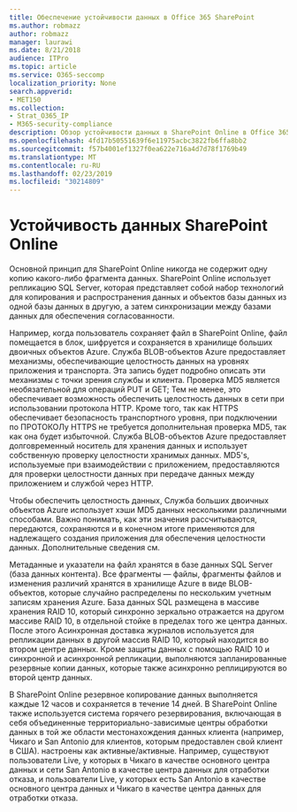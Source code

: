 ```yaml
---
title: Обеспечение устойчивости данных в Office 365 SharePoint
ms.author: robmazz
author: robmazz
manager: laurawi
ms.date: 8/21/2018
audience: ITPro
ms.topic: article
ms.service: O365-seccomp
localization_priority: None
search.appverid:
- MET150
ms.collection:
- Strat_O365_IP
- M365-security-compliance
description: Обзор устойчивости данных в SharePoint Online в Office 365.
ms.openlocfilehash: 4fd17b50551639f6e11975acbc3822fb6ffa8bb2
ms.sourcegitcommit: f57b4001ef1327f0ea622e716a4d7d78f1769b49
ms.translationtype: MT
ms.contentlocale: ru-RU
ms.lasthandoff: 02/23/2019
ms.locfileid: "30214809"
---
```

# <a name="sharepoint-online-data-resiliency"></a>Устойчивость данных SharePoint Online
Основной принцип для SharePoint Online никогда не содержит одну копию какого-либо фрагмента данных. SharePoint Online использует репликацию SQL Server, которая представляет собой набор технологий для копирования и распространения данных и объектов базы данных из одной базы данных в другую, а затем синхронизации между базами данных для обеспечения согласованности. 

Например, когда пользователь сохраняет файл в SharePoint Online, файл помещается в блок, шифруется и сохраняется в хранилище больших двоичных объектов Azure. Служба BLOB-объектов Azure предоставляет механизмы, обеспечивающие целостность данных на уровнях приложения и транспорта. Эта запись будет подробно описать эти механизмы с точки зрения службы и клиента. Проверка MD5 является необязательной для операций PUT и GET; Тем не менее, это обеспечивает возможность обеспечить целостность данных в сети при использовании протокола HTTP. Кроме того, так как HTTPS обеспечивает безопасность транспортного уровня, при подключении по ПРОТОКОЛу HTTPS не требуется дополнительная проверка MD5, так как она будет избыточной. Служба BLOB-объектов Azure предоставляет долговременный носитель для хранения данных и использует собственную проверку целостности хранимых данных. MD5's, используемые при взаимодействии с приложением, предоставляются для проверки целостности данных при передаче данных между приложением и службой через HTTP. 

Чтобы обеспечить целостность данных, Служба больших двоичных объектов Azure использует хэши MD5 данных несколькими различными способами. Важно понимать, как эти значения рассчитываются, передаются, сохраняются и в конечном итоге применяются для надлежащего создания приложения для обеспечения целостности данных. Дополнительные сведения см. [](http://blogs.msdn.com/b/windowsazurestorage/archive/2011/02/18/windows-azure-blob-md5-overview.aspx) 

Метаданные и указатели на файл хранятся в базе данных SQL Server (база данных контента). Все фрагменты — файлы, фрагменты файлов и изменения различий хранятся в хранилище Azure в виде BLOB-объектов, которые случайно распределены по нескольким учетным записям хранения Azure. База данных SQL размещена в массиве хранения RAID 10, который синхронно зеркально отражается на другом массиве RAID 10, в отдельной стойке в пределах того же центра данных. После этого Асинхронная доставка журналов используется для репликации данных в другой массив RAID 10, который находится во втором центре данных. Кроме защиты данных с помощью RAID 10 и синхронной и асинхронной репликации, выполняются запланированные резервные копии данных, которые также асинхронно реплицируются во второй центр данных. 

В SharePoint Online резервное копирование данных выполняется каждые 12 часов и сохраняется в течение 14 дней. В SharePoint Online также используется система горячего резервирования, включающая в себя объединенные территориально-зависимые центры обработки данных в той же области местонахождения данных клиента (например, Чикаго и San Antonio для клиентов, которым предоставлен свой клиент в США). настроены как активные/активные. Например, существуют пользователи Live, у которых в Чикаго в качестве основного центра данных и сети San Antonio в качестве центра данных для отработки отказа, и пользователи Live, у которых есть San Antonio в качестве основного центра данных и Чикаго в качестве центра данных для отработки отказа. 